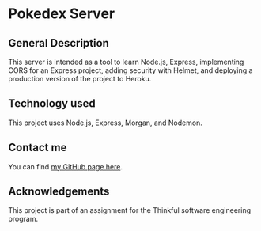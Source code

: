 # Pokedex Server

## General Description
This server is intended as a tool to learn Node.js, Express, implementing CORS for an Express project, adding security with Helmet, and deploying a production version of the project to Heroku.

## Technology used
This project uses Node.js, Express, Morgan, and Nodemon. 

## Contact me
You can find [my GitHub page here](https://github.com/sam1cutler).

## Acknowledgements
This project is part of an assignment for the Thinkful software engineering program. 
